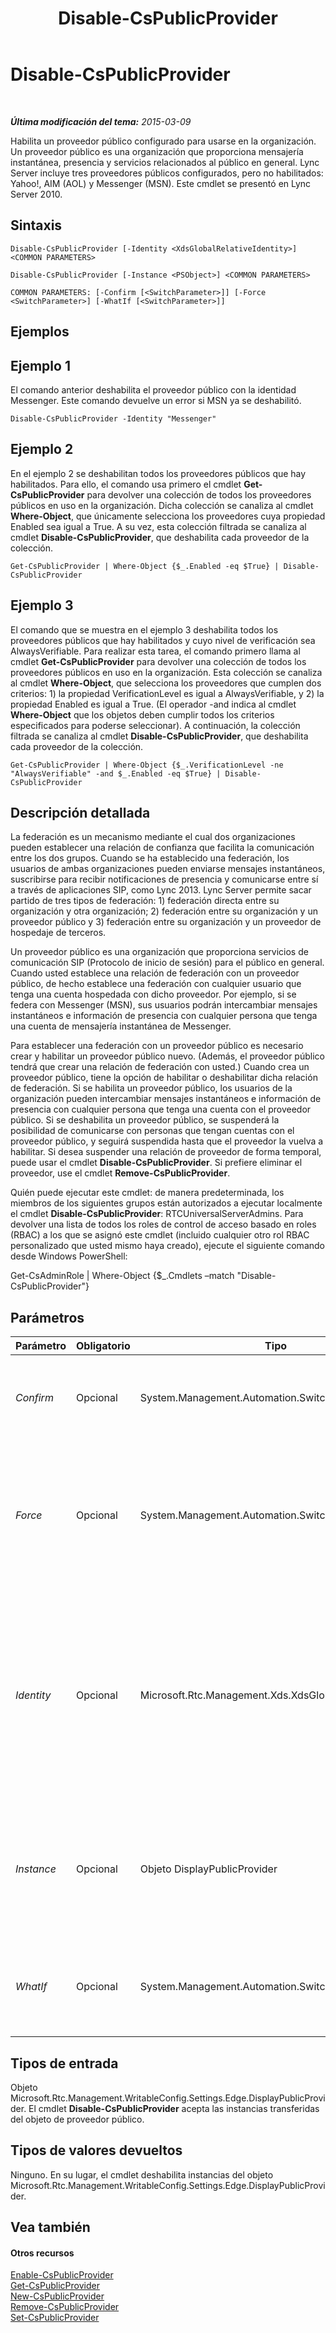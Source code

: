 ﻿---
title: Disable-CsPublicProvider
TOCTitle: Disable-CsPublicProvider
ms:assetid: df1338ea-fe6d-45da-a39c-86108bb54ef5
ms:mtpsurl: https://technet.microsoft.com/es-es/library/Gg398984(v=OCS.15)
ms:contentKeyID: 48276898
ms.date: 01/07/2017
mtps_version: v=OCS.15
ms.translationtype: HT
---

# Disable-CsPublicProvider

 

_**Última modificación del tema:** 2015-03-09_

Habilita un proveedor público configurado para usarse en la organización. Un proveedor público es una organización que proporciona mensajería instantánea, presencia y servicios relacionados al público en general. Lync Server incluye tres proveedores públicos configurados, pero no habilitados: Yahoo\!, AIM (AOL) y Messenger (MSN). Este cmdlet se presentó en Lync Server 2010.

## Sintaxis

    Disable-CsPublicProvider [-Identity <XdsGlobalRelativeIdentity>] <COMMON PARAMETERS>

    Disable-CsPublicProvider [-Instance <PSObject>] <COMMON PARAMETERS>

    COMMON PARAMETERS: [-Confirm [<SwitchParameter>]] [-Force <SwitchParameter>] [-WhatIf [<SwitchParameter>]]

## Ejemplos

## Ejemplo 1

El comando anterior deshabilita el proveedor público con la identidad Messenger. Este comando devuelve un error si MSN ya se deshabilitó.

    Disable-CsPublicProvider -Identity "Messenger"

## Ejemplo 2

En el ejemplo 2 se deshabilitan todos los proveedores públicos que hay habilitados. Para ello, el comando usa primero el cmdlet **Get-CsPublicProvider** para devolver una colección de todos los proveedores públicos en uso en la organización. Dicha colección se canaliza al cmdlet **Where-Object**, que únicamente selecciona los proveedores cuya propiedad Enabled sea igual a True. A su vez, esta colección filtrada se canaliza al cmdlet **Disable-CsPublicProvider**, que deshabilita cada proveedor de la colección.

    Get-CsPublicProvider | Where-Object {$_.Enabled -eq $True} | Disable-CsPublicProvider

## Ejemplo 3

El comando que se muestra en el ejemplo 3 deshabilita todos los proveedores públicos que hay habilitados y cuyo nivel de verificación sea AlwaysVerifiable. Para realizar esta tarea, el comando primero llama al cmdlet **Get-CsPublicProvider** para devolver una colección de todos los proveedores públicos en uso en la organización. Esta colección se canaliza al cmdlet **Where-Object**, que selecciona los proveedores que cumplen dos criterios: 1) la propiedad VerificationLevel es igual a AlwaysVerifiable, y 2) la propiedad Enabled es igual a True. (El operador -and indica al cmdlet **Where-Object** que los objetos deben cumplir todos los criterios especificados para poderse seleccionar). A continuación, la colección filtrada se canaliza al cmdlet **Disable-CsPublicProvider**, que deshabilita cada proveedor de la colección.

    Get-CsPublicProvider | Where-Object {$_.VerificationLevel -ne "AlwaysVerifiable" -and $_.Enabled -eq $True} | Disable-CsPublicProvider

## Descripción detallada

La federación es un mecanismo mediante el cual dos organizaciones pueden establecer una relación de confianza que facilita la comunicación entre los dos grupos. Cuando se ha establecido una federación, los usuarios de ambas organizaciones pueden enviarse mensajes instantáneos, suscribirse para recibir notificaciones de presencia y comunicarse entre sí a través de aplicaciones SIP, como Lync 2013. Lync Server permite sacar partido de tres tipos de federación: 1) federación directa entre su organización y otra organización; 2) federación entre su organización y un proveedor público y 3) federación entre su organización y un proveedor de hospedaje de terceros.

Un proveedor público es una organización que proporciona servicios de comunicación SIP (Protocolo de inicio de sesión) para el público en general. Cuando usted establece una relación de federación con un proveedor público, de hecho establece una federación con cualquier usuario que tenga una cuenta hospedada con dicho proveedor. Por ejemplo, si se federa con Messenger (MSN), sus usuarios podrán intercambiar mensajes instantáneos e información de presencia con cualquier persona que tenga una cuenta de mensajería instantánea de Messenger.

Para establecer una federación con un proveedor público es necesario crear y habilitar un proveedor público nuevo. (Además, el proveedor público tendrá que crear una relación de federación con usted.) Cuando crea un proveedor público, tiene la opción de habilitar o deshabilitar dicha relación de federación. Si se habilita un proveedor público, los usuarios de la organización pueden intercambiar mensajes instantáneos e información de presencia con cualquier persona que tenga una cuenta con el proveedor público. Si se deshabilita un proveedor público, se suspenderá la posibilidad de comunicarse con personas que tengan cuentas con el proveedor público, y seguirá suspendida hasta que el proveedor la vuelva a habilitar. Si desea suspender una relación de proveedor de forma temporal, puede usar el cmdlet **Disable-CsPublicProvider**. Si prefiere eliminar el proveedor, use el cmdlet **Remove-CsPublicProvider**.

Quién puede ejecutar este cmdlet: de manera predeterminada, los miembros de los siguientes grupos están autorizados a ejecutar localmente el cmdlet **Disable-CsPublicProvider**: RTCUniversalServerAdmins. Para devolver una lista de todos los roles de control de acceso basado en roles (RBAC) a los que se asignó este cmdlet (incluido cualquier otro rol RBAC personalizado que usted mismo haya creado), ejecute el siguiente comando desde Windows PowerShell:

Get-CsAdminRole | Where-Object {$\_.Cmdlets –match "Disable-CsPublicProvider"}

## Parámetros


<table>
<colgroup>
<col style="width: 25%" />
<col style="width: 25%" />
<col style="width: 25%" />
<col style="width: 25%" />
</colgroup>
<thead>
<tr class="header">
<th>Parámetro</th>
<th>Obligatorio</th>
<th>Tipo</th>
<th>Descripción</th>
</tr>
</thead>
<tbody>
<tr class="odd">
<td><p><em>Confirm</em></p></td>
<td><p>Opcional</p></td>
<td><p>System.Management.Automation.SwitchParameter</p></td>
<td><p>Se le pedirá confirmación antes de ejecutar el comando.</p></td>
</tr>
<tr class="even">
<td><p><em>Force</em></p></td>
<td><p>Opcional</p></td>
<td><p>System.Management.Automation.SwitchParameter</p></td>
<td><p>Suprime la visualización de los mensajes de error que no sean graves y que puedan ocurrir al ejecutar el comando.</p></td>
</tr>
<tr class="odd">
<td><p><em>Identity</em></p></td>
<td><p>Opcional</p></td>
<td><p>Microsoft.Rtc.Management.Xds.XdsGlobalRelativeIdentity</p></td>
<td><p>Identificador único para el proveedor público que se va a deshabilitar. La identidad es, por lo general, el nombre del sitio web que proporciona los servicios (por ejemplo, Yahoo!, AOL, MSN, etc.).</p></td>
</tr>
<tr class="even">
<td><p><em>Instance</em></p></td>
<td><p>Opcional</p></td>
<td><p>Objeto DisplayPublicProvider</p></td>
<td><p>Permite transmitir una referencia a un objeto en el cmdlet en lugar de establecer valores de parámetro independientes.</p></td>
</tr>
<tr class="odd">
<td><p><em>WhatIf</em></p></td>
<td><p>Opcional</p></td>
<td><p>System.Management.Automation.SwitchParameter</p></td>
<td><p>Describe qué sucedería si se ejecutara el comando sin ejecutarlo realmente.</p></td>
</tr>
</tbody>
</table>


## Tipos de entrada

Objeto Microsoft.Rtc.Management.WritableConfig.Settings.Edge.DisplayPublicProvider. El cmdlet **Disable-CsPublicProvider** acepta las instancias transferidas del objeto de proveedor público.

## Tipos de valores devueltos

Ninguno. En su lugar, el cmdlet deshabilita instancias del objeto Microsoft.Rtc.Management.WritableConfig.Settings.Edge.DisplayPublicProvider.

## Vea también

#### Otros recursos

[Enable-CsPublicProvider](enable-cspublicprovider.md)  
[Get-CsPublicProvider](get-cspublicprovider.md)  
[New-CsPublicProvider](new-cspublicprovider.md)  
[Remove-CsPublicProvider](remove-cspublicprovider.md)  
[Set-CsPublicProvider](set-cspublicprovider.md)

